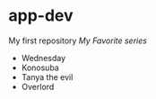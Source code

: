 # app-dev
My first repository
*My Favorite series*
- Wednesday
- Konosuba
- Tanya the evil
- Overlord
